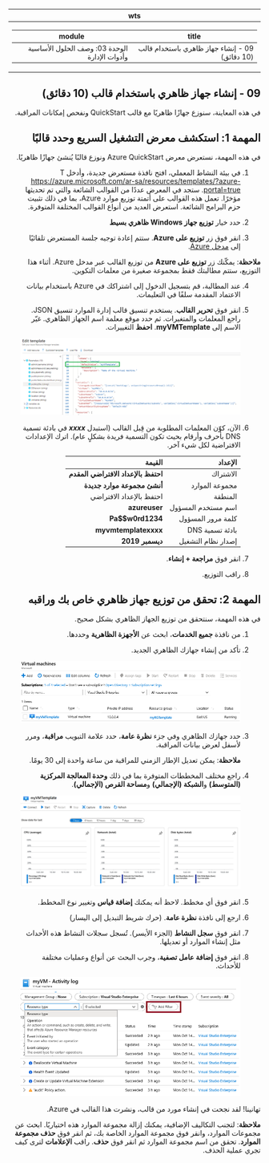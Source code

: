 ﻿<div id="readme" class="Box-body readme blob js-code-block-container p-5 p-xl-6 gist-border-0" dir="rtl">
    <article class="markdown-body entry-content container-lg" itemprop="text"><table>
  <thead>
  <tr>
  <th>wts</th>
  </tr>
  </thead>
  <tbody>
  <tr>
  <td><div><table>
  <thead>
  <tr>
  <th>title</th>
  <th>module</th>
  </tr>
  </thead>
  <tbody>
  <tr>
  <td><div>09 - إنشاء جهاز ظاهري باستخدام قالب (10 دقائق)</div></td>
  <td><div>الوحدة 03: وصف الحلول الأساسية وأدوات الإدارة</div></td>
  </tr>
  </tbody>
</table>
</div></td>
  </tr>
  </tbody>
</table>
       
# 09 - إنشاء جهاز ظاهري باستخدام قالب (10 دقائق)

في هذه المعاينة، سنوزع جهازًا ظاهريًا مع قالب QuickStart ونفحص إمكانات المراقبة.

# المهمة 1: استكشف معرض التشغيل السريع وحدد قالبًا 

في هذه المهمة، نستعرض معرض Azure QuickStart ونوزع قالبًا يُنشئ جهازًا ظاهريًا. 

1. في بيئة النشاط المعملي، افتح نافذة مستعرض جديدة، وأدخل T https://azure.microsoft.com/ar-sa/resources/templates/?azure-portal=true. ستجد في المعرض عددًا من القوالب الشائعة والتي تم تحديثها مؤخرًا. تعمل هذه القوالب على أتمتة توزيع موارد Azure، بما في ذلك تثبيت حزم البرامج الشائعة. استعرض العديد من أنواع القوالب المختلفة المتوفرة.

2. حدد خيار **توزيع جهاز Windows ظاهري بسيط**

3. انقر فوق زر **توزيع على Azure**. ستتم إعادة توجيه جلسة المستعرض تلقائيًا إلى [مدخل Azure](http://portal.azure.com/).

  **ملاحظة**: يمكّنك زر **توزيع على Azure** من توزيع القالب عبر مدخل Azure. أثناء هذا التوزيع، ستتم مطالبتك فقط بمجموعة صغيرة من معلمات التكوين. 

4. عند المطالبة، قم بتسجيل الدخول إلى اشتراكك في Azure باستخدام بيانات الاعتماد المقدمة سلفًا في التعليمات.

5. انقر فوق **تحرير القالب**. يستخدم تنسيق قالب إدارة الموارد تنسيق JSON. راجع المعلمات والمتغيرات.  ثم حدد موقع معلمة اسم الجهاز الظاهري. غيّر الاسم إلى **myVMTemplate**. **احفظ** التغييرات. 

    ![لقطة شاشة للقالب مع تمييز تغيير اسم الجهاز الظاهري.](../images/0901.png)

6. الآن، كوّن المعلمات المطلوبة من قِبل القالب (استبدل ***xxxx*** في بادئة تسمية DNS بأحرف وأرقام بحيث تكون التسمية فريدة بشكلٍ عام). اترك الإعدادات الافتراضية لكل شيء آخر. 

    | الإعداد| القيمة|
    |----|----|
    | الاشتراك | **احتفظ بالإعداد الافتراضي المقدم**|
    | مجموعة الموارد | **أنشئ مجموعة موارد جديدة** |
    | المنطقة | احتفظ بالإعداد الافتراضي |
    | اسم مستخدم المسؤول | **azureuser** |
    | كلمة مرور المسؤول | **Pa$$w0rd1234** |
    | بادئة تسمية DNS | **myvmtemplatexxxx** |
    | إصدار نظام التشغيل | **ديسمبر 2019** |


7. انقر فوق **مراجعة + إنشاء**.

8. راقب التوزيع. 

# المهمة 2: تحقق من توزيع جهاز ظاهري خاص بك وراقبه

في هذه المهمة، سنتحقق من توزيع الجهاز الظاهري بشكل صحيح. 

1. من نافذة **جميع الخدمات**، ابحث عن **الأجهزة الظاهرية** وحددها.

2. تأكد من إنشاء جهازك الظاهري الجديد. 

    ![لقطة شاشة لصفحة الأجهزة الظاهرية. ويتم عرض الجهاز الظاهري الجديد وتشغيله.](../images/0902.png)

3. حدد جهازك الظاهري وفي جزء **نظرة عامة**، حدد علامة التبويب **مراقبة**، ومرر لأسفل لعرض بيانات المراقبة.

    **ملاحظة**: يمكن تعديل الإطار الزمني للمراقبة من ساعة واحدة إلى 30 يومًا.

4. راجع مختلف المخططات المتوفرة بما في ذلك **وحدة المعالجة المركزية (المتوسط)** و**الشبكة (الإجمالي)** و**مساحة القرص (الإجمالي)**. 

    ![لقطة شاشة لمخططات مراقبة الجهاز الظاهري.](../images/0903.png)

5. انقر فوق أي مخطط. لاحظ أنه يمكنك **إضافة قياس** وتغيير نوع المخطط.

6. ارجع إلى نافذة **نظرة عامة**. (حرك شريط التبديل إلى اليسار)
7. انقر فوق **سجل النشاط** (الجزء الأيسر). تُسجل سجلات النشاط هذه الأحداث مثل إنشاء الموارد أو تعديلها. 

8. انقر فوق **إضافة عامل تصفية**، وجرب البحث عن أنواع وعمليات مختلفة للأحداث. 

    ![لقطة شاشة لصفحة إضافة عوامل تصفية مع تحديد نوع الحدث.](../images/0904.png)

تهانينا! لقد نجحت في إنشاء مورد من قالب، ونشرت هذا القالب في Azure.

**ملاحظة**: لتجنب التكاليف الإضافية، يمكنك إزالة مجموعة الموارد هذه اختياريًا. ابحث عن مجموعات الموارد، وانقر فوق مجموعة الموارد الخاصة بك، ثم انقر فوق **حذف مجموعة الموارد**. تحقق من اسم مجموعة الموارد ثم انقر فوق **حذف**. راقب **الإعلامات** لترى كيف تجري عملية الحذف.
